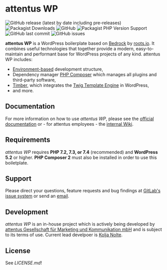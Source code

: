# attentus WP

![GitHub release (latest by date including pre-releases)](https://img.shields.io/github/v/release/attentus/attentus-wp?include_prereleases)
![Packagist Downloads](https://img.shields.io/packagist/dt/attentus/attentus-wp)
![GitHub](https://img.shields.io/github/license/attentus/attentus-wp)
![Packagist PHP Version Support](https://img.shields.io/packagist/php-v/attentus/attentus-wp)
![GitHub last commit](https://img.shields.io/github/last-commit/attentus/attentus-wp)
![GitHub issues](https://img.shields.io/github/issues/attentus/attentus-wp)

**attentus WP** is a WordPress boilerplate based on [Bedrock](https://roots.io/bedrock/) by [roots.io](https://roots.io). It combines useful technologies that together provide a modern, easy-to-maintain and performant base for WordPress projects of any kind. attentus WP includes:

* [Environment-based](https://symfony.com/components/Dotenv) development structure,
* Dependency manager [PHP Composer](https://getcomposer.org/) which manages all plugins and third-party software,
* [Timber](https://github.com/timber/timber), which integrates the [Twig Template Engine](https://twig.symfony.com/) in WordPress,
* and more.

## Documentation

For more information on how to use *attentus WP*, please see the [official documentation](https://wp.attentus.com/) or - for attentus employees - the [internal Wiki](https://wiki.attentus.com/).

## Requirements

*attentus WP* requires **PHP 7.2, 7.3, or 7.4** (recommended) and **WordPress 5.2** or higher. **PHP Composer 2** must also be installed in order to use this boiletplate.

## Support

Please direct your questions, feature requests and bug findings at [GitLab's issue system](https://gitlab.com/attentus/intern/attentus-wp/-/issues) or send an [email](mailto:nolte@attentus.com).

## Development

*attentus WP* is an in-house project which is actively being developed by [attentus Gesellschaft für Marketing und Kommunikation mbH](https://www.attentus.com/) and is subject to its terms of use. Current lead develpoer is [Kolja Nolte](mailto:nolte@attentus.com).

## License

See *LICENSE.md*!